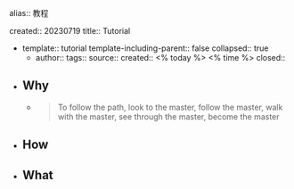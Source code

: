 alias:: 教程

created:: 20230719
title:: Tutorial

  - template:: tutorial
    template-including-parent:: false
    collapsed:: true
    - author:: 
      tags:: 
      source:: 
      created:: <% today %> <% time %>
      closed::
- ## Why
  - > To follow the path, 
    look to the master, 
    follow the master, 
    walk with the master, 
    see through the master,
    become the master
- ## How
- ## What